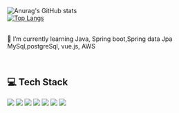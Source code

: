 ![Anurag's GitHub stats](https://github-readme-stats.vercel.app/api?username=WooHCode&theme=onedark&show_icons=true&card_width=250)<br>
[![Top Langs](https://github-readme-stats.vercel.app/api/top-langs/?username=WooHCode&layout=compact&card_width=250px)](https://github.com/anuraghazra/github-readme-stats)
<br><br>

🌱 I’m currently learning Java, Spring boot,Spring data Jpa MySql,postgreSql, vue.js, AWS

<!--
**WooHCode/WooHCode** is a ✨ _special_ ✨ repository because its `README.md` (this file) appears on your GitHub profile.

Here are some ideas to get you started:

 🔭 I’m currently working on ...
 🌱 I’m currently learning ...
- 👯 I’m looking to collaborate on ...
- 🤔 I’m looking for help with ...
- 💬 Ask me about ...
- 📫 How to reach me: ...
- 😄 Pronouns: ...
- ⚡ Fun fact: ...
-->
<br>




## 💻 Tech Stack
<div align=left>
  <img src="https://img.shields.io/badge/java-007396?style=flat-square&logo=java&logoColor=white">
  <img src="https://img.shields.io/badge/spring-6DB33F?style=flat-square&logo=spring&logoColor=white">
 <img src="https://img.shields.io/badge/vue.js-221144?style=flat-square&logo=vue.js&logoColor=green">
  <img src="https://img.shields.io/badge/mysql-4479A1?style=flat-square&logo=mysql&logoColor=white">
  <img src="https://img.shields.io/badge/Postgresql-007396?style=flat-square&logo=postgresql&logoColor=white">
  <img src="https://img.shields.io/badge/git-F05032?style=flat-square&logo=git&logoColor=white">
 <img src="https://img.shields.io/badge/github-000000?style=flat-square&logo=github&logoColor=white">
</div>
